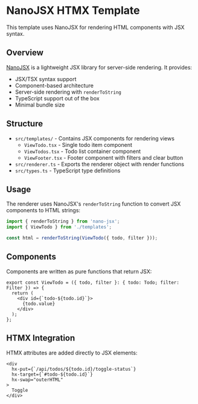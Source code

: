 # NanoJSX HTMX Template

This template uses NanoJSX for rendering HTML components with JSX syntax.

## Overview

[NanoJSX](https://nanojsx.io/) is a lightweight JSX library for server-side rendering. It provides:

- JSX/TSX syntax support
- Component-based architecture
- Server-side rendering with `renderToString`
- TypeScript support out of the box
- Minimal bundle size

## Structure

- `src/templates/` - Contains JSX components for rendering views
  - `ViewTodo.tsx` - Single todo item component
  - `ViewTodos.tsx` - Todo list container component
  - `ViewFooter.tsx` - Footer component with filters and clear button
- `src/renderer.ts` - Exports the renderer object with render functions
- `src/types.ts` - TypeScript type definitions

## Usage

The renderer uses NanoJSX's `renderToString` function to convert JSX components to HTML strings:

```typescript
import { renderToString } from 'nano-jsx';
import { ViewTodo } from './templates';

const html = renderToString(ViewTodo({ todo, filter }));
```

## Components

Components are written as pure functions that return JSX:

```tsx
export const ViewTodo = ({ todo, filter }: { todo: Todo; filter: Filter }) => {
  return (
    <div id={`todo-${todo.id}`}>
      {todo.value}
    </div>
  );
};
```

## HTMX Integration

HTMX attributes are added directly to JSX elements:

```tsx
<div
  hx-put={`/api/todos/${todo.id}/toggle-status`}
  hx-target={`#todo-${todo.id}`}
  hx-swap="outerHTML"
>
  Toggle
</div>
```